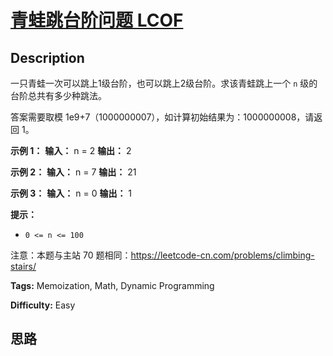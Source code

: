 # [青蛙跳台阶问题  LCOF][title]

## Description

一只青蛙一次可以跳上1级台阶，也可以跳上2级台阶。求该青蛙跳上一个 `n` 级的台阶总共有多少种跳法。

答案需要取模 1e9+7（1000000007），如计算初始结果为：1000000008，请返回 1。

**示例 1：**
            **输入：** n = 2    **输出：** 2    

**示例 2：**
            **输入：** n = 7    **输出：** 21    

**示例 3：**
            **输入：** n = 0    **输出：** 1

**提示：**

  * `0 <= n <= 100`

注意：本题与主站 70 题相同：<https://leetcode-cn.com/problems/climbing-stairs/>




**Tags:** Memoization, Math, Dynamic Programming

**Difficulty:** Easy

## 思路

[title]: https://leetcode-cn.com/problems/qing-wa-tiao-tai-jie-wen-ti-lcof
